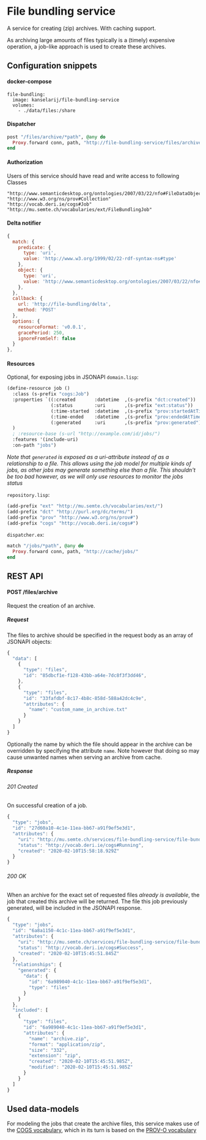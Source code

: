 # File bundling service
A service for creating (zip) archives. With caching support.

As archiving large amounts of files typically is a (timely) expensive operation, a job-like approach is used to create these archives.

## Configuration snippets

#### docker-compose

```
file-bundling:
  image: kanselarij/file-bundling-service
  volumes:
    - ./data/files:/share
```

#### Dispatcher

```elixir
post "/files/archive/*path", @any do
  Proxy.forward conn, path, "http://file-bundling-service/files/archive/"
end
```

#### Authorization

Users of this service should have read and write access to following Classes
```
"http://www.semanticdesktop.org/ontologies/2007/03/22/nfo#FileDataObject"
"http://www.w3.org/ns/prov#Collection"
"http://vocab.deri.ie/cogs#Job"
"http://mu.semte.ch/vocabularies/ext/FileBundlingJob"
```

#### Delta notifier

```js
{
  match: {
    predicate: {
      type: 'uri',
      value: 'http://www.w3.org/1999/02/22-rdf-syntax-ns#type'
    },
    object: {
      type: 'uri',
      value: 'http://www.semanticdesktop.org/ontologies/2007/03/22/nfo#FileDataObject'
    },
  },
  callback: {
    url: 'http://file-bundling/delta',
    method: 'POST'
  },
  options: {
    resourceFormat: 'v0.0.1',
    gracePeriod: 250,
    ignoreFromSelf: false
  }
},
```

#### Resources

Optional, for exposing jobs in JSONAPI
`domain.lisp`:
```lisp
(define-resource job ()
  :class (s-prefix "cogs:Job")
  :properties `((:created       :datetime  ,(s-prefix "dct:created"))
                (:status        :uri       ,(s-prefix "ext:status"))
                (:time-started  :datetime  ,(s-prefix "prov:startedAtTime"))
                (:time-ended    :datetime  ,(s-prefix "prov:endedAtTime"))
                (:generated     :uri       ,(s-prefix "prov:generated"))
  )
  ; :resource-base (s-url "http://example.com/id/jobs/")
  :features '(include-uri)
  :on-path "jobs")
```
*Note that `generated` is exposed as a uri-attribute instead of as a relationship to a file. This allows using the job model for multiple kinds of jobs, as other jobs may generate something else than a file. This shouldn't be too bad however, as we will only use resources to monitor the jobs status*

`repository.lisp`:
```lisp
(add-prefix "ext" "http://mu.semte.ch/vocabularies/ext/")
(add-prefix "dct" "http://purl.org/dc/terms/")
(add-prefix "prov" "http://www.w3.org/ns/prov#")
(add-prefix "cogs" "http://vocab.deri.ie/cogs#")
```

`dispatcher.ex`:
```elixir
match "/jobs/*path", @any do
  Proxy.forward conn, path, "http://cache/jobs/"
end
```

## REST API
#### POST /files/archive
Request the creation of an archive.

##### Request
The files to archive should be specified in the request body as an array of JSONAPI objects:
```js
{
  "data": [
    {
      "type": "files",
      "id": "85dbcf1e-f128-43bb-a64e-7dc8f3f3dd46",
    },
    {
      "type": "files",
      "id": "33fafdbf-8c17-4b8c-858d-588a42dc4c9e",
      "attributes": {
        "name": "custom_name_in_archive.txt"
      }
    }
  ]
}
```
Optionally the name by which the file should appear in the archive can be overridden by specifying the attribute `name`.
Note however that doing so may cause unwanted names when serving an archive from cache.

##### Response
###### 201 Created
On successful creation of a job.

```javascript
{
  "type": "jobs",
  "id": "27d60a10-4c1e-11ea-bb67-a91f9ef5e3d1",
  "attributes": {
    "uri": "http://mu.semte.ch/services/file-bundling-service/file-bundling-jobs/27d60a10-4c1e-11ea-bb67-a91f9ef5e3d1",
    "status": "http://vocab.deri.ie/cogs#Running",
    "created": "2020-02-10T15:58:18.929Z"
  }
}
```

###### 200 OK
When an archive for the exact set of requested files *already is available*, the job that created this archive will be returned. The file this job previously generated, will be included in the JSONAPI response.

```javascript
{
  "type": "jobs",
  "id": "6a8a1150-4c1c-11ea-bb67-a91f9ef5e3d1",
  "attributes": {
    "uri": "http://mu.semte.ch/services/file-bundling-service/file-bundling-jobs/6a8a1150-4c1c-11ea-bb67-a91f9ef5e3d1",
    "status": "http://vocab.deri.ie/cogs#Success",
    "created": "2020-02-10T15:45:51.845Z"
  },
  "relationships": {
    "generated": {
      "data": {
        "id": "6a989040-4c1c-11ea-bb67-a91f9ef5e3d1",
        "type": "files"
      }
    }
  },
  "included": [
    {
      "type": "files",
      "id": "6a989040-4c1c-11ea-bb67-a91f9ef5e3d1",
      "attributes": {
        "name": "archive.zip",
        "format": "application/zip",
        "size": "332",
        "extension": "zip",
        "created": "2020-02-10T15:45:51.985Z",
        "modified": "2020-02-10T15:45:51.985Z"
      }
    }
  ]
}
```
## Used data-models

For modeling the jobs that create the archive files, this service makes use of the [COGS vocabulary](http://vocab.deri.ie/cogs#Job), which in its turn is based on the [PROV-O vocabulary](https://www.w3.org/TR/2013/REC-prov-o-20130430/#prov-o-at-a-glance)
